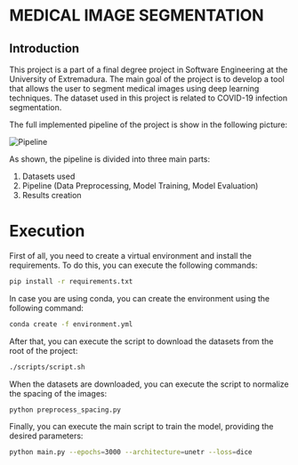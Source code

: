 # MEDICAL IMAGE SEGMENTATION
## Introduction
This project is a part of a final degree project in Software Engineering at the University of Extremadura. The main goal of the project is to develop a tool that allows the user to segment medical images using deep learning techniques. The dataset used in this project is related to COVID-19 infection segmentation.

The full implemented pipeline of the project is show in the following picture:

![Pipeline](./Pipeline_TFG.png)

As shown, the pipeline is divided into three main parts:
1. Datasets used
2. Pipeline (Data Preprocessing, Model Training, Model Evaluation)
3. Results creation

# Execution
First of all, you need to create a virtual environment and install the requirements. To do this, you can execute the following commands:

```bash
pip install -r requirements.txt
```

In case you are using conda, you can create the environment using the following command:

```bash
conda create -f environment.yml
```

After that, you can execute the script to download the datasets from the root of the project:

```bash
./scripts/script.sh
```

When the datasets are downloaded, you can execute the script to normalize the spacing of the images:

```bash
python preprocess_spacing.py
```

Finally, you can execute the main script to train the model, providing the desired parameters:

```bash
python main.py --epochs=3000 --architecture=unetr --loss=dice
```


